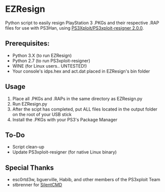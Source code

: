 # EZResign
Python script to easily resign PlayStation 3 .PKGs and their respective .RAP files for use with PS3Han, using [PS3Xploit/PS3xploit-resigner 2.0.0](https://github.com/PS3Xploit/PS3xploit-resigner).

## Prerequisites:
* Python 3.X (to run EZResign)
* Python 2.7 (to run PS3xploit-resigner)
* WINE (for Linux users.. UNTESTED!)
* Your console's idps.hex and act.dat placed in EZResign's bin folder

## Usage
1. Place all .PKGs and .RAPs in the same directory as EZResign.py
2. Run EZResign.py
3. After the scipt has completed, put ALL files located in the output folder on the root of your USB stick
4. Install the .PKGs with your PS3's Package Manager

## To-Do
* Script clean-up
* Update PS3xploit-resigner (for native Linux binary)

## Special Thanks
* esc0rtd3w, bguerville, Habib, and other members of the PS3xploit Team
* stbrenner for [SilentCMD](https://github.com/stbrenner/SilentCMD)
